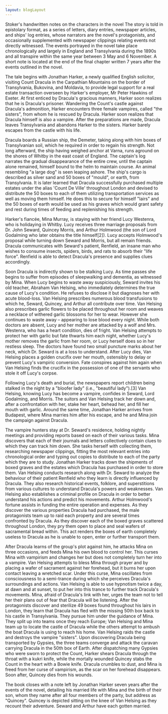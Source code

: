```yaml
---
layout: blogLayout
---
```


Stoker's handwritten notes on the characters in the novel
The story is told in epistolary format, as a series of letters, diary entries, newspaper articles, and ships' log entries, whose narrators are the novel's protagonists, and occasionally supplemented with newspaper clippings relating events not directly witnessed. The events portrayed in the novel take place chronologically and largely in England and Transylvania during the 1890s and all transpire within the same year between 3 May and 6 November. A short note is located at the end of the final chapter written 7 years after the events outlined in the novel.

The tale begins with Jonathan Harker, a newly qualified English solicitor, visiting Count Dracula in the Carpathian Mountains on the border of Transylvania, Bukovina, and Moldavia, to provide legal support for a real estate transaction overseen by Harker's employer, Mr Peter Hawkins of Exeter. At first enticed by Dracula's gracious manners, Harker soon realizes that he is Dracula's prisoner. Wandering the Count's castle against Dracula's admonition, Harker encounters three female vampires, called "the sisters", from whom he is rescued by Dracula. Harker soon realizes that Dracula himself is also a vampire. After the preparations are made, Dracula leaves Transylvania and abandons Harker to the sisters. Harker barely escapes from the castle with his life.

Dracula boards a Russian ship, the Demeter, taking along with him boxes of Transylvanian soil, which he required in order to regain his strength. Not long afterward, the ship having weighed anchor at Varna, runs aground on the shores of Whitby in the east coast of England. The captain's log narrates the gradual disappearance of the entire crew, until the captain alone remained, himself bound to the helm to maintain course. An animal resembling "a large dog" is seen leaping ashore. The ship's cargo is described as silver sand and 50 boxes of "mould", or earth, from Transylvania. It is later learned that Dracula successfully purchased multiple estates under the alias 'Count De Ville' throughout London and devised to distribute the 50 boxes to each of them utilizing transportation services as well as moving them himself. He does this to secure for himself "lairs" and the 50 boxes of earth would be used as his graves which would grant safety and rest during times of feeding and replenishing his strength.

Harker's fiancée, Mina Murray, is staying with her friend Lucy Westenra, who is holidaying in Whitby. Lucy receives three marriage proposals from Dr. John Seward, Quincey Morris, and Arthur Holmwood (the son of Lord Godalming who later obtains the title himself[2]). Lucy accepts Holmwood's proposal while turning down Seward and Morris, but all remain friends. Dracula communicates with Seward's patient, Renfield, an insane man who wishes to consume insects, spiders, birds, and rats to absorb their "life force". Renfield is able to detect Dracula's presence and supplies clues accordingly.

Soon Dracula is indirectly shown to be stalking Lucy. As time passes she begins to suffer from episodes of sleepwalking and dementia, as witnessed by Mina. When Lucy begins to waste away suspiciously, Seward invites his old teacher, Abraham Van Helsing, who immediately determines the true cause of Lucy's condition. He refuses to disclose it but diagnoses her with acute blood-loss. Van Helsing prescribes numerous blood transfusions to which he, Seward, Quincey, and Arthur all contribute over time. Van Helsing also prescribes garlic flowers to be placed throughout her room and weaves a necklace of withered garlic blossoms for her to wear. However she continues to waste away – appearing to lose blood every night. While both doctors are absent, Lucy and her mother are attacked by a wolf and Mrs. Westenra, who has a heart condition, dies of fright. Van Helsing attempts to protect her with garlic but fate thwarts him each night, whether Lucy's mother removes the garlic from her room, or Lucy herself does so in her restless sleep. The doctors have found two small puncture marks about her neck, which Dr. Seward is at a loss to understand. After Lucy dies, Van Helsing places a golden crucifix over her mouth, ostensibly to delay or prevent Lucy's vampiric conversion. Fate conspires against him again when Van Helsing finds the crucifix in the possession of one of the servants who stole it off Lucy's corpse.

Following Lucy's death and burial, the newspapers report children being stalked in the night by a "bloofer lady" (i.e., "beautiful lady").[3] Van Helsing, knowing Lucy has become a vampire, confides in Seward, Lord Godalming, and Morris. The suitors and Van Helsing track her down and, after a confrontation with her, stake her heart, behead her, and fill her mouth with garlic. Around the same time, Jonathan Harker arrives from Budapest, where Mina marries him after his escape, and he and Mina join the campaign against Dracula.

The vampire hunters stay at Dr. Seward's residence, holding nightly meetings and providing reports based on each of their various tasks. Mina discovers that each of their journals and letters collectively contain clues to which they can track him down. She tasks herself with collecting them, researching newspaper clippings, fitting the most relevant entries into chronological order and typing out copies to distribute to each of the party which they are to study. Jonathan Harker tracks down the shipments of boxed graves and the estates which Dracula has purchased in order to store them. Van Helsing conducts research along with Dr. Seward to analyze the behaviour of their patient Renfield who they learn is directly influenced by Dracula. They also research historical events, folklore, and superstitions from various cultures to understand Dracula's powers and weaknesses. Van Helsing also establishes a criminal profile on Dracula in order to better understand his actions and predict his movements. Arthur Holmwood's fortune assists in funding the entire operation and expenses. As they discover the various properties Dracula had purchased, the male protagonists team up to raid each property and are several times confronted by Dracula. As they discover each of the boxed graves scattered throughout London, they pry them open to place and seal wafers of sacramental bread within. This act renders the boxes of earth completely useless to Dracula as he is unable to open, enter or further transport them.

After Dracula learns of the group's plot against him, he attacks Mina on three occasions, and feeds Mina his own blood to control her. This curses Mina with vampirism and changes her but does not completely turn her into a vampire. Van Helsing attempts to bless Mina through prayer and by placing a wafer of sacrament against her forehead, but it burns her upon contact leaving a wretched scar. Under this curse, Mina oscillates from consciousness to a semi-trance during which she perceives Dracula's surroundings and actions. Van Helsing is able to use hypnotism twice a day, at dawn and at sunset, to put her into this trance to further track Dracula's movements. Mina, afraid of Dracula's link with her, urges the team not to tell her their plans out of fear that Dracula will be listening. After the protagonists discover and sterilize 49 boxes found throughout his lairs in London, they learn that Dracula has fled with the missing 50th box back to his castle in Transylvania. They pursue him under the guidance of Mina. They split up into teams once they reach Europe; Van Helsing and Mina team up to locate the castle of Dracula while the others attempt to ambush the boat Dracula is using to reach his home. Van Helsing raids the castle and destroys the vampire "sisters". Upon discovering Dracula being transported by Gypsies, the three teams converge and attack the caravan carrying Dracula in the 50th box of Earth. After dispatching many Gypsies who were sworn to protect the Count, Harker shears Dracula through the throat with a kukri knife, while the mortally wounded Quincey stabs the Count in the heart with a Bowie knife. Dracula crumbles to dust, and Mina is freed from her curse of vampirism, as the scar on her forehead disappears. Soon after, Quincey dies from his wounds.

The book closes with a note left by Jonathan Harker seven years after the events of the novel, detailing his married life with Mina and the birth of their son, whom they name after all four members of the party, but address as "Quincey". Quincey is depicted sitting on the knee of Van Helsing as they recount their adventure. Seward and Arthur have each gotten married.